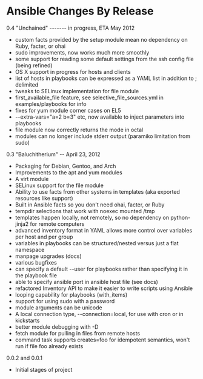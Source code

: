 Ansible Changes By Release
==========================

0.4 "Unchained" ------- in progress, ETA May 2012

* custom facts provided by the setup module mean no dependency on Ruby, facter, or ohai
* sudo improvements, now works much more smoothly
* some support for reading some default settings from the ssh config file (being refined)
* OS X support in progress for hosts and clients
* list of hosts in playbooks can be expressed as a YAML list in addition to ; delimited
* tweaks to SELinux implementation for file module
* first_available_file feature, see selective_file_sources.yml in examples/playbooks for info
* fixes for yum module corner cases on EL5
* --extra-vars="a=2 b=3" etc, now available to inject parameters into playbooks
* file module now correctly returns the mode in octal
* modules can no longer include stderr output (paramiko limitation from sudo)

0.3 "Baluchitherium" -- April 23, 2012

* Packaging for Debian, Gentoo, and Arch
* Improvements to the apt and yum modules
* A virt module
* SELinux support for the file module
* Ability to use facts from other systems in templates (aka exported
resources like support)
* Built in Ansible facts so you don't need ohai, facter, or Ruby
* tempdir selections that work with noexec mounted /tmp
* templates happen locally, not remotely, so no dependency on
python-jinja2 for remote computers
* advanced inventory format in YAML allows more control over variables
per host and per group
* variables in playbooks can be structured/nested versus just a flat namespace
* manpage upgrades (docs)
* various bugfixes
* can specify a default --user for playbooks rather than specifying it
in the playbook file
* able to specify ansible port in ansible host file (see docs)
* refactored Inventory API to make it easier to write scripts using Ansible
* looping capability for playbooks (with_items)
* support for using sudo with a password
* module arguments can be unicode
* A local connection type, --connection=local,  for use with cron or
in kickstarts
* better module debugging with -D
* fetch module for pulling in files from remote hosts
* command task supports creates=foo for idempotent semantics, won't
run if file foo already exists 

0.0.2 and 0.0.1

* Initial stages of project

